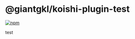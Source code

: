 # @giantgkl/koishi-plugin-test

[![npm](https://img.shields.io/npm/v/@giantgkl/koishi-plugin-test?style=flat-square)](https://www.npmjs.com/package/@giantgkl/koishi-plugin-test)

test
